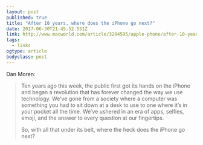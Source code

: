 ```yaml
---
layout: post 
published: true 
title: "After 10 years, where does the iPhone go next?" 
date: 2017-06-30T21:45:52.551Z 
link: http://www.macworld.com/article/3204595/apple-phone/after-10-years-where-does-the-iphone-go-next.html 
tags:
  - links
ogtype: article 
bodyclass: post 
---
```


Dan Moren:

> Ten years ago this week, the public first got its hands on the iPhone and began a revolution that has forever changed the way we use technology. We’ve gone from a society where a computer was something you had to sit down at a desk to use to one where it’s in your pocket all the time. We’ve ushered in an era of apps, selfies, emoji, and the answer to every question at our fingertips.
> 
> So, with all that under its belt, where the heck does the iPhone go next?
